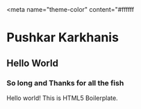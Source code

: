 <!doctype html>
<!-- Fill In Your Website Language -->
<html class="no-js" lang="en">

<head>

  <meta charset="utf-8">
  <Pushkar Karkhanis><!-- Fill In Your Website Title Here --></title>
  <meta name="description" content="Placeholder description for Pushkars site">
  <meta name="viewport" content="width=device-width, initial-scale=1">

  <link rel="stylesheet" href="/styles.css"

  <meta name="theme-color" content="#ffffff
  
</head>


<!--   <meta property="og:title" content="">
  <meta property="og:type" content="">
  <meta property="og:url" content="">
  <meta property="og:image" content="">
 -->
<!--   <link rel="manifest" href="site.webmanifest">
  <link rel="apple-touch-icon" href="icon.png"> -->
  <!-- Place favicon.ico in the root directory -->

  <link rel="stylesheet" href="/styles.css">

  <meta name="theme-color" content="#ffffff">
</head>

<body>
    <h1> Pushkar Karkhanis </h1>
      <h2>Hello World </h2> 
        <h3>So long and Thanks for all the fish </h3>

    

  <!-- Add your site or application content here -->
  <p>Hello world! This is HTML5 Boilerplate.</p>
</body>

</html>
